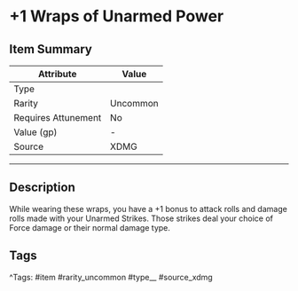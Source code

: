 # +1 Wraps of Unarmed Power

## Item Summary

| Attribute            | Value                        |
|----------------------|------------------------------|
| Type                 |   |
| Rarity               | Uncommon             |
| Requires Attunement  | No                |
| Value (gp)           | -    |
| Source               | XDMG |

---

## Description

While wearing these wraps, you have a +1 bonus to attack rolls and damage rolls made with your Unarmed Strikes. Those strikes deal your choice of Force damage or their normal damage type.

## Tags

^Tags: #item #rarity_uncommon #type__ #source_xdmg